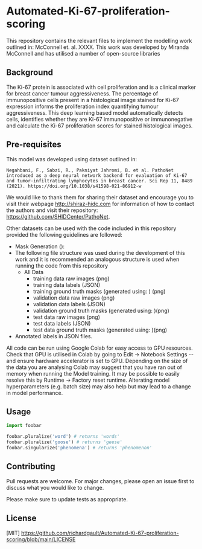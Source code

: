 # Automated-Ki-67-proliferation-scoring

This repository contains the relevant files to implement the modelling work outlined in: McConnell et. al. XXXX. This work was developed by Miranda McConnell and has utilised a number of open-source libraries

## Background

The Ki-67 protein is associated with cell proliferation and is a clinical marker for breast cancer tumour aggressiveness. The percentage of immunopositive cells present in a histological image stained for Ki-67 expression informs the proliferation index quantifying tumour aggressiveness. This deep learning based model automatically detects cells, identifies whether they are Ki-67 immunopositive or immunonegative and calculate the Ki-67 proliferation scores for stained histological images.

## Pre-requisites

This model was developed using dataset outlined in:  
```
Negahbani, F., Sabzi, R., Pakniyat Jahromi, B. et al. PathoNet introduced as a deep neural network backend for evaluation of Ki-67 and tumor-infiltrating lymphocytes in breast cancer. Sci Rep 11, 8489 (2021). https://doi.org/10.1038/s41598-021-86912-w
```

We would like to thank them for sharing their dataset and encourage you to visit their webpage http://shiraz-hidc.com for information of how to contact the authors and visit their repository: https://github.com/SHIDCenter/PathoNet.

Other datasets can be used with the code included in this repository provided the following guidelines are followed:

* Mask Generation ():
* The following file structure was used during the development of this work and it is recommended an analogous structure is used when running the code from this repository
  * All Data
    * training data raw images (png)
    * training data labels (JSON)
    * training ground truth masks (generated using: ) (png)
    * validation data raw images (png)
    * validation data labels (JSON)
    * validation ground truth masks (generated using: )(png)
    * test data raw images (png) 
    * test data labels (JSON)
    * test data ground truth masks (generated using: )(png)
* Annotated labels in JSON files.  

All code can be run using Google Colab for easy access to GPU resources. Check that GPU is utilised in Colab by going to Edit -> Notebook Settings -- and ensure hardware accelerator is set to GPU. Depending on the size of the data you are analysing Colab may suggest that you have ran out of memory when running the Model training. It may be possible to easily resolve this by Runtime -> Factory reset runtime. Alterating model hyperparameters (e.g. batch size) may also help but may lead to a change in model performance.

## Usage
```python
import foobar

foobar.pluralize('word') # returns 'words'
foobar.pluralize('goose') # returns 'geese'
foobar.singularize('phenomena') # returns 'phenomenon'
```

## Contributing
Pull requests are welcome. For major changes, please open an issue first to discuss what you would like to change.

Please make sure to update tests as appropriate.

## License
[MIT] https://github.com/richardgault/Automated-Ki-67-proliferation-scoring/blob/main/LICENSE
